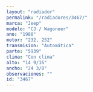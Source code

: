 ```yaml
---
layout: "radiador"
permalink: "/radiadores/3467/"
marca: "Jeep"
modelo: "CJ / Wagoneer"
ano: "1980"
motor: "232, 252"
transmision: "Automática"
parte: "5939"
clima: "Con clima"
alto: "14 9/16"
ancho: "24 3/8"
observaciones: ""
id: "3467"
---
```


